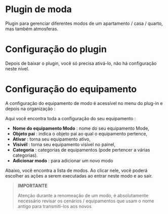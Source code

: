 # Plugin de moda

Plugin para gerenciar diferentes modos de um apartamento / casa / quarto, mas também atmosferas.

# Configuração do plugin

Depois de baixar o plugin, você só precisa ativá-lo, não há configuração neste nível.

# Configuração do equipamento

A configuração do equipamento de modo é acessível no menu do plug-in e depois na organização :

Aqui você encontra toda a configuração do seu equipamento :

-   **Nome do equipamento Modo** : nome do seu equipamento Mode,
-   **Objeto pai** : indica o objeto pai ao qual o equipamento pertence,
-   **Ativar** : torna seu equipamento ativo,
-   **Visivél** : torna seu equipamento visível no painel,
-   **Categoria** : categorias de equipamentos (pode pertencer a várias categorias).
-   **Adicionar modo** : para adicionar um novo modo

Abaixo, você encontra a lista de modos. Ao clicar nele, você poderá escolher as ações a serem executadas ao entrar neste modo e ao sair.

>**IMPORTANTE**
>
>Atenção durante a renomeação de um modo, é absolutamente necessário revisar os cenários / equipamentos que usam o nome antigo para transmiti-los aos novos
